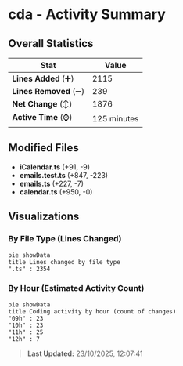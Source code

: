 # cda - Activity Summary 

## Overall Statistics

| Stat                   | Value                                                             |
| ---------------------- | ----------------------------------------------------------------- |
| **Lines Added** (➕)   | 2115                                          |
| **Lines Removed** (➖) | 239                                        |
| **Net Change** (↕)    | 1876                |
| **Active Time** (⌚)   | 125 minutes |


## Modified Files
- **iCalendar.ts** (+91, -9)
- **emails.test.ts** (+847, -223)
- **emails.ts** (+227, -7)
- **calendar.ts** (+950, -0)

## Visualizations

### By File Type (Lines Changed)

```mermaid
pie showData
title Lines changed by file type
".ts" : 2354
```

### By Hour (Estimated Activity Count)

```mermaid
pie showData
title Coding activity by hour (count of changes)
"09h" : 23
"10h" : 23
"11h" : 25
"12h" : 7
```


> **Last Updated:** 23/10/2025, 12:07:41